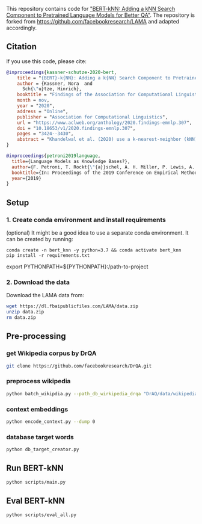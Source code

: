This repository contains code for ["BERT-kNN: Adding a kNN Search Component to Pretrained Language Models for Better QA"](https://arxiv.org/pdf/2005.00766.pdf).
The repository is forked from https://github.com/facebookresearch/LAMA and adapted accordingly.

## Citation
If you use this code, please cite:
```bibtex
@inproceedings{kassner-schutze-2020-bert,
    title = "{BERT}-k{NN}: Adding a k{NN} Search Component to Pretrained Language Models for Better {QA}",
    author = {Kassner, Nora  and
      Sch{\"u}tze, Hinrich},
    booktitle = "Findings of the Association for Computational Linguistics: EMNLP 2020",
    month = nov,
    year = "2020",
    address = "Online",
    publisher = "Association for Computational Linguistics",
    url = "https://www.aclweb.org/anthology/2020.findings-emnlp.307",
    doi = "10.18653/v1/2020.findings-emnlp.307",
    pages = "3424--3430",
    abstract = "Khandelwal et al. (2020) use a k-nearest-neighbor (kNN) component to improve language model performance. We show that this idea is beneficial for open-domain question answering (QA). To improve the recall of facts encountered during training, we combine BERT (Devlin et al., 2019) with a traditional information retrieval step (IR) and a kNN search over a large datastore of an embedded text collection. Our contributions are as follows: i) BERT-kNN outperforms BERT on cloze-style QA by large margins without any further training. ii) We show that BERT often identifies the correct response category (e.g., US city), but only kNN recovers the factually correct answer (e.g.,{``}Miami{''}). iii) Compared to BERT, BERT-kNN excels for rare facts. iv) BERT-kNN can easily handle facts not covered by BERT{'}s training set, e.g., recent events.",
}

@inproceedings{petroni2019language,
  title={Language Models as Knowledge Bases?},
  author={F. Petroni, T. Rockt{\"{a}}schel, A. H. Miller, P. Lewis, A. Bakhtin, Y. Wu and S. Riedel},
  booktitle={In: Proceedings of the 2019 Conference on Empirical Methods in Natural Language Processing (EMNLP), 2019},
  year={2019}
}
```
## Setup
### 1. Create conda environment and install requirements

(optional) It might be a good idea to use a separate conda environment. It can be created by running:
```
conda create -n bert_knn -y python=3.7 && conda activate bert_knn
pip install -r requirements.txt
```

export PYTHONPATH=${PYTHONPATH}:/path-to-project
### 2. Download the data
Download the LAMA data from:

```bash
wget https://dl.fbaipublicfiles.com/LAMA/data.zip
unzip data.zip
rm data.zip
```

## Pre-processing

### get Wikipedia corpus by DrQA
```bash
git clone https://github.com/facebookresearch/DrQA.git
```

### preprocess wikipedia
```bash
python batch_wikipdia.py --path_db_wirkipedia_drqa "DrAQ/data/wikipedia/docs.db"
```

### context embeddings
```bash
python encode_context.py --dump 0
```

### database target words
```bash
python db_target_creator.py
```

## Run BERT-kNN
```bash
python scripts/main.py
```

## Eval BERT-kNN
```bash
python scripts/eval_all.py
```
